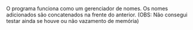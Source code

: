 O programa funciona como um gerenciador de nomes. Os nomes adicionados são concatenados na frente do anterior.
(OBS: Não consegui testar ainda se houve ou não vazamento de memória)

